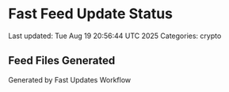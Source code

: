 # Fast Feed Update Status
Last updated: Tue Aug 19 20:56:44 UTC 2025
Categories: crypto

## Feed Files Generated

Generated by Fast Updates Workflow

